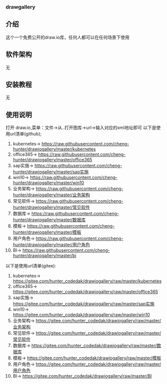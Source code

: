 ### drawgallery
## 介绍
这个一个免费公开的draw.io库，任何人都可以在任何场景下使用

## 软件架构
无

## 安装教程
无

## 使用说明
打开 draw.io,菜单：文件->从..打开图库->url->输入对应的xml地址即可
以下是使用url清单(github);
1. kubernetes-> https://raw.githubusercontent.com/cheng-hunter/drawiogallery/master/kubernetes
2. office365-> https://raw.githubusercontent.com/cheng-hunter/drawiogallery/master/office365
3. sap实施-> https://raw.githubusercontent.com/cheng-hunter/drawiogallery/master/sap实施
4. win10-> https://raw.githubusercontent.com/cheng-hunter/drawiogallery/master/win10
5. 业务架构-> https://raw.githubusercontent.com/cheng-hunter/drawiogallery/master/业务架构
6. 常见软件-> https://raw.githubusercontent.com/cheng-hunter/drawiogallery/master/常见软件
7. 数据库-> https://raw.githubusercontent.com/cheng-hunter/drawiogallery/master/数据库
8. 模板-> https://raw.githubusercontent.com/cheng-hunter/drawiogallery/master/模板
9. 用户角色-> https://raw.githubusercontent.com/cheng-hunter/drawiogallery/master/用户角色
10. BI-> https://raw.githubusercontent.com/cheng-hunter/drawiogallery/master/bi



以下是使用url清单(gitee):
1. kubernetes-> https://gitee.com/hunter_codedak/drawiogallery/raw/master/kubernetes
2. office365-> https://gitee.com/hunter_codedak/drawiogallery/raw/master/office365
3. sap实施-> https://gitee.com/hunter_codedak/drawiogallery/raw/master/sap实施
4. win10-> https://gitee.com/hunter_codedak/drawiogallery/raw/master/win10
5. 业务架构-> https://gitee.com/hunter_codedak/drawiogallery/raw/master/业务架构
6. 常见软件-> https://gitee.com/hunter_codedak/drawiogallery/raw/master/常见软件
7. 数据库-> https://gitee.com/hunter_codedak/drawiogallery/raw/master/数据库
8. 模板-> https://gitee.com/hunter_codedak/drawiogallery/raw/master/模板
9. 用户角色-> https://gitee.com/hunter_codedak/drawiogallery/raw/master/用户角色
10. BI-> https://gitee.com/hunter_codedak/drawiogallery/raw/master/BI